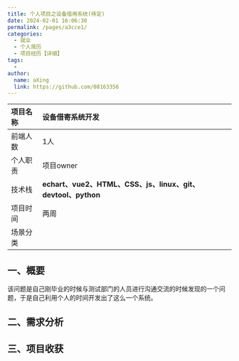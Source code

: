 ```yaml
---
title: 个人项目之设备借用系统(待定)
date: 2024-02-01 16:06:30
permalink: /pages/a3cce1/
categories:
  - 就业
  - 个人简历
  - 项目经历【详细】
tags:
  - 
author: 
  name: aXing
  link: https://github.com/08163356
---
```



| 项目名称 | 设备借寄系统开发                                             |      |
| :------- | :----------------------------------------------------------- | ---- |
| 前端人数 | 1人                                                          |      |
| 个人职责 | 项目owner                                                    |      |
| 技术栈   | **echart、vue2、HTML、CSS、js、linux、git、devtool、python** |      |
| 项目时间 | 两周                                                         |      |
| 场景分类 |                                                              |      |

## 一、概要

该问题是自己刚毕业的时候与测试部门的人员进行沟通交流的时候发现的一个问题，于是自己利用个人的时间开发出了这么一个系统。

## 二、需求分析



## 三、项目收获

